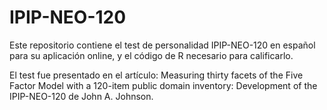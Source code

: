 # IPIP-NEO-120
Este repositorio contiene el test de personalidad IPIP-NEO-120 en español para su aplicación online, y el código de R necesario para calificarlo.

El test fue presentado en el artículo: Measuring thirty facets of the Five Factor Model with a 120-item public domain inventory: Development of the IPIP-NEO-120 de John A. Johnson.
